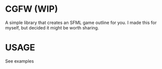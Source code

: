# CGFW (WIP)
A simple library that creates an SFML game outline for you. I made this for myself, but decided it might be worth sharing.

# USAGE
See examples
